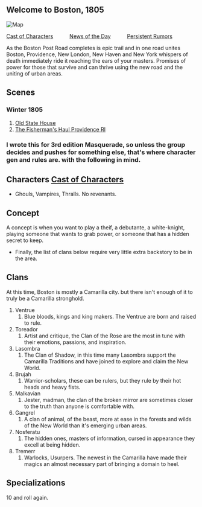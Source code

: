 ## Welcome to Boston, 1805

![Map](https://upload.wikimedia.org/wikipedia/commons/thumb/e/e7/Boston_Post_Road_map.png/2880px-Boston_Post_Road_map.png)

[Cast of Characters](coc.md) &nbsp; &nbsp; &nbsp; &nbsp; &nbsp; [News of the Day](dailymsg.md) &nbsp; &nbsp; &nbsp; &nbsp; &nbsp; [Persistent Rumors](rumors.md)

As the Boston Post Road completes is epic trail and in one road unites Boston, Providence, New London, New Haven and New York whispers of death immediately ride it reaching the ears of your masters. Promises of power for those that survive and can thrive using the new road and the uniting of urban areas.



## Scenes
### Winter 1805
1. [Old State House](statehouse1.md)
1. [The Fisherman's Haul Providence RI](fishermansHaul1.md)

### I wrote this for 3rd edition Masquerade, so unless the group decides and pushes for something else, that's where character gen and rules are. with the following in mind.

## Characters [Cast of Characters](coc.md)
- Ghouls, Vampires, Thralls. No revenants. 

## Concept
A concept is when you want to play a theif, a debutante, a white-knight, playing someone that wants to grab power, or someone that has a hidden secret to keep.
- Finally, the list of clans below require very little extra backstory to be in the area.

## Clans
At this time, Boston is mostly a Camarilla city. but there isn't enough of it to truly be a Camarilla stronghold.
1. Ventrue
    1. Blue bloods, kings and king makers. The Ventrue are born and raised to rule. 
1. Toreador
    1. Artist and critique, the Clan of the Rose are the most in tune with their emotions, passions, and inspiration.
1. Lasombra
    1. The Clan of Shadow, in this time many Lasombra support the Camarilla Traditions and have joined to explore and claim the New World.
1. Brujah
   1. Warrior-scholars, these can be rulers, but they rule by their hot heads and heavy fists.
1. Malkavian
   1. Jester, madman, the clan of the broken mirror are sometimes closer to the truth than anyone is comfortable with.
1. Gangrel
   1. A clan of animal, of the beast, more at ease in the forests and wilds of the New World than it's emerging urban areas.
1. Nosferatu
   1. The hidden ones, masters of information, cursed in appearance they excell at being hidden.
1. Tremerr
   1. Warlocks, Usurpers. The newest in the Camarilla have made their magics an almost necessary part of bringing a domain to heel.
  
## Specializations
10 and roll again. 




